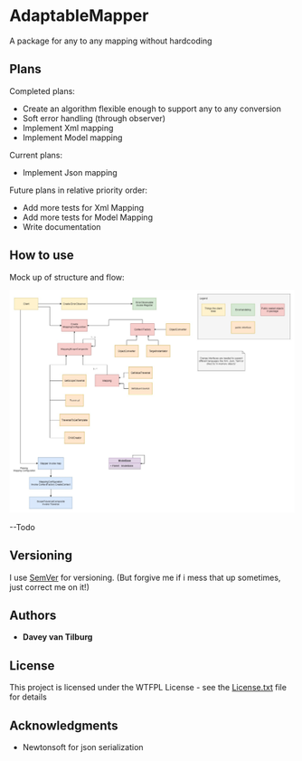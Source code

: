 # AdaptableMapper

A package for any to any mapping without hardcoding

## Plans

Completed plans:
 - Create an algorithm flexible enough to support any to any conversion
 - Soft error handling (through observer)
 - Implement Xml mapping
 - Implement Model mapping

Current plans:
 - Implement Json mapping

Future plans in relative priority order:
 - Add more tests for Xml Mapping
 - Add more tests for Model Mapping
 - Write documentation

## How to use

Mock up of structure and flow:

![UML](Mapping.jpg)

--Todo

## Versioning

I use [SemVer](http://semver.org/) for versioning. (But forgive me if i mess that up sometimes, just correct me on it!)

## Authors

* **Davey van Tilburg**

## License

This project is licensed under the WTFPL License - see the [License.txt](AdaptableMapper/License.txt) file for details

## Acknowledgments

* Newtonsoft for json serialization
